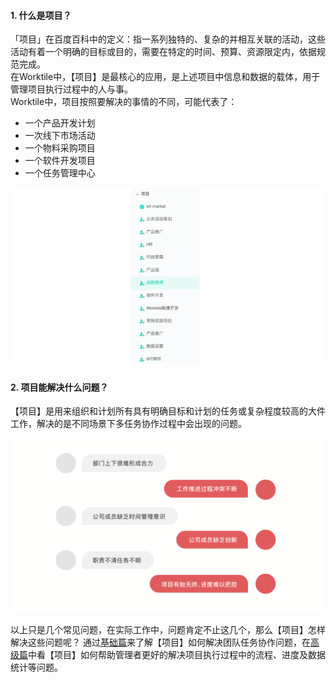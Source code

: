 #### 1. 什么是项目？

「项目」在百度百科中的定义：指一系列独特的、复杂的并相互关联的活动，这些活动有着一个明确的目标或目的，需要在特定的时间、预算、资源限定内，依据规范完成。  
在Worktile中，【项目】是最核心的应用，是上述项目中信息和数据的载体，用于管理项目执行过程中的人与事。  
Worktile中，项目按照要解决的事情的不同，可能代表了：

* 一个产品开发计划
* 一次线下市场活动
* 一个物料采购项目
* 一个软件开发项目
* 一个任务管理中心
  
![](/assets/项目-1.png)

#### 2. 项目能解决什么问题？

【项目】是用来组织和计划所有具有明确目标和计划的任务或复杂程度较高的大件工作，解决的是不同场景下多任务协作过程中会出现的问题。

![](/assets/项目-解决问题.png)

以上只是几个常见问题，在实际工作中，问题肯定不止这几个，那么【项目】怎样解决这些问题呢？
通过[基础篇](/how/project/basic.md)来了解【项目】如何解决团队任务协作问题，在[高级篇](/how/project/senior.md)中看【项目】如何帮助管理者更好的解决项目执行过程中的流程、进度及数据统计等问题。